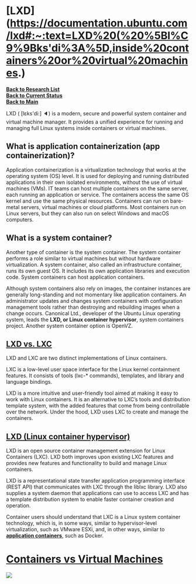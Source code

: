 # **[LXD](<https://documentation.ubuntu.com/lxd#:~:text=LXD%20(%20%5Bl%C9%9Bks'di%3A%5D,inside%20containers%20or%20virtual%20machines>.)**

**[Back to Research List](../../../research_list.md)**\
**[Back to Current Status](../../../../development/status/weekly/current_status.md)**\
**[Back to Main](../../../../README.md)**

LXD ( [lɛks'di:] 🔈) is a modern, secure and powerful system container and virtual machine manager. It provides a unified experience for running and managing full Linux systems inside containers or virtual machines.

## What is application containerization (app containerization)?

Application containerization is a virtualization technology that works at the operating system (OS) level. It is used for deploying and running distributed applications in their own isolated environments, without the use of virtual machines (VMs). IT teams can host multiple containers on the same server, each running an application or service. The containers access the same OS kernel and use the same physical resources. Containers can run on bare-metal servers, virtual machines or cloud platforms. Most containers run on Linux servers, but they can also run on select Windows and macOS computers.

## What is a system container?

Another type of container is the system container. The system container performs a role similar to virtual machines but without hardware virtualization. A system container, also called an infrastructure container, runs its own guest OS. It includes its own application libraries and execution code. System containers can host application containers.

Although system containers also rely on images, the container instances are generally long-standing and not momentary like application containers. An administrator updates and changes system containers with configuration management tools rather than destroying and rebuilding images when a change occurs. Canonical Ltd., developer of the Ubuntu Linux operating system, leads the **LXD, or Linux container hypervisor**, system containers project. Another system container option is OpenVZ.

## **[LXD vs. LXC](https://documentation.ubuntu.com/lxd/en/latest/explanation/lxd_lxc/)**

LXD and LXC are two distinct implementations of Linux containers.

LXC is a low-level user space interface for the Linux kernel containment features. It consists of tools (lxc-* commands), templates, and library and language bindings.

LXD is a more intuitive and user-friendly tool aimed at making it easy to work with Linux containers. It is an alternative to LXC’s tools and distribution template system, with the added features that come from being controllable over the network. Under the hood, LXD uses LXC to create and manage the containers.

## **[LXD (Linux container hypervisor)](https://www.techtarget.com/searchitoperations/definition/LXD-Linux-container-hypervisor)**

LXD is an open source container management extension for Linux Containers (LXC). LXD both improves upon existing LXC features and provides new features and functionality to build and manage Linux containers.

LXD is a representational state transfer application programming interface (REST API) that communicates with LXC through the liblxc library. LXD also supplies a system daemon that applications can use to access LXC and has a template distribution system to enable faster container creation and operation.

Container users should understand that LXC is a Linux system container technology, which is, in some ways, similar to hypervisor-level virtualization, such as VMware ESXi, and, in other ways, similar to **[application containers](https://www.techtarget.com/searchitoperations/definition/application-containerization-app-containerization)**, such as Docker.

# **[Containers vs Virtual Machines](https://www.techtarget.com/searchitoperations/definition/application-containerization-app-containerization)**

![](https://cdn.ttgtmedia.com/rms/onlineimages/containers_vs_virtual_machines-f.png)
